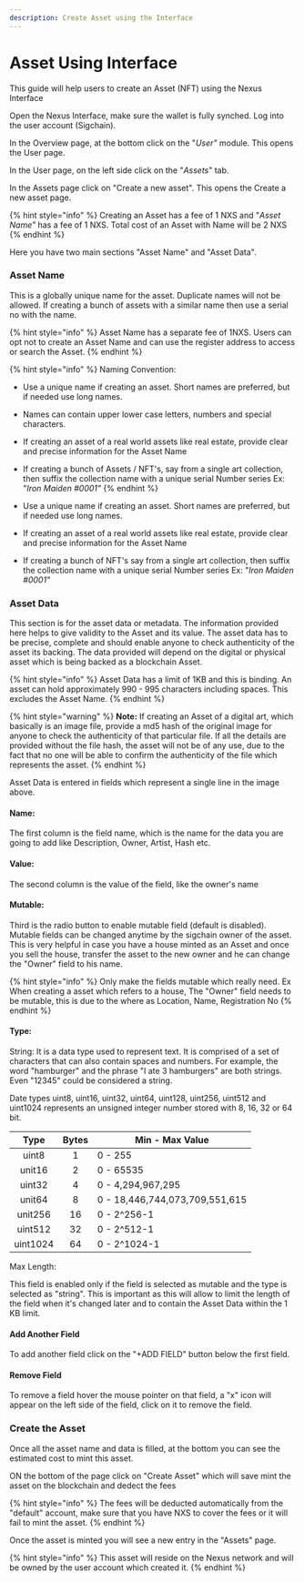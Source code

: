 ```yaml
---
description: Create Asset using the Interface
---
```


# Asset Using Interface

This guide will help users to create an Asset (NFT) using the Nexus Interface

Open the Nexus Interface, make sure the wallet is fully synched. Log into the user account (Sigchain).

In the Overview page, at the bottom click on the "_User"_ module. This opens the User page.

&#x20;In the User page, on the left side click on the "_Assets_" tab.

In the Assets page click on "Create a new asset". This opens the Create a new asset page.

{% hint style="info" %}
Creating an Asset has a fee of 1 NXS and "_Asset Name"_ has a fee of 1 NXS. Total cost of an Asset with Name will be 2 NXS
{% endhint %}

Here you have two main sections "Asset Name" and "Asset Data".

### Asset Name

This is a globally unique name for the asset. Duplicate names will not be allowed. If creating a bunch of  assets with a similar name then use a serial no with the name.&#x20;

{% hint style="info" %}
Asset Name has a separate fee of 1NXS. Users can opt not to create an Asset Name and can use the register address to access or search the Asset.
{% endhint %}

{% hint style="info" %}
Naming Convention:

* Use a unique name if creating an asset. Short names are preferred, but if needed use long names.
* Names can contain upper lower case letters, numbers and special characters.
* If creating an asset of a real world assets like real estate, provide clear and precise information for the Asset Name&#x20;
* If creating a bunch of Assets / NFT's, say from a single art collection, then suffix the collection name with a unique serial Number series Ex: "_Iron Maiden #0001"_
{% endhint %}

* Use a unique name if creating an asset. Short names are preferred, but if needed use long names.
* If creating an asset of a real world assets like real estate, provide clear and precise information for the Asset Name&#x20;
* If creating a bunch of NFT's say from a single art collection, then suffix the collection name with a unique serial Number series Ex: "_Iron Maiden #0001"_

### Asset Data

This section is for the asset data or metadata. The information provided here helps to give validity to the Asset and its value. The asset data has to be precise, complete and should enable anyone to check authenticity of the asset its backing. The data provided will depend on the digital or physical asset which is being backed as a blockchain Asset. &#x20;

{% hint style="info" %}
Asset Data has a limit of 1KB and this is binding. An asset can hold approximately 990 - 995 characters including spaces. This excludes the Asset Name.
{% endhint %}

{% hint style="warning" %}
**Note:** If creating an Asset of a digital art, which basically is an image file, provide a md5 hash of the original image for anyone to check the authenticity of that particular file. If all the details are provided without the file hash, the asset will not be of any use, due to the fact that no one will be able to confirm the authenticity of the file which represents the asset.&#x20;
{% endhint %}

Asset Data is entered in fields which represent a single line in the image above.&#x20;

#### Name:&#x20;

The first column is the field name, which is the name for the data you are going to add like Description, Owner, Artist, Hash etc.

#### Value:&#x20;

The second column is the value of the field, like the owner's name

#### Mutable:

Third is the radio button to enable mutable field (default is disabled). Mutable fields can be changed anytime by the sigchain owner of the asset. This is very helpful in case you have a house minted as an Asset and once you sell the house, transfer the asset to the new owner and he can change the "Owner" field to his name.

{% hint style="info" %}
Only make the fields mutable which really need. Ex When creating a asset which refers to a house, The "Owner" field needs to be mutable, this is due to the  where as Location, Name, Registration No&#x20;
{% endhint %}

#### Type:

String: It is a data type used to represent text. It is comprised of a set of characters that can also contain spaces and numbers. For example, the word "hamburger" and the phrase "I ate 3 hamburgers" are both strings. Even "12345" could be considered a string.&#x20;

Date types uint8, uint16, uint32, uint64, uint128, uint256, uint512 and uint1024 represents an unsigned integer number stored with 8, 16, 32 or 64 bit.&#x20;

|   Type   | Bytes | Min - Max Value                |
| :------: | :---: | ------------------------------ |
|   uint8  |   1   | 0 - 255                        |
|  unit16  |   2   | 0 - 65535                      |
|  uint32  |   4   | 0 - 4,294,967,295              |
|  unit64  |   8   | 0 - 18,446,744,073,709,551,615 |
|  unit256 |   16  | 0 - 2^256-1                    |
|  uint512 |   32  | 0 - 2^512-1                    |
| uint1024 |   64  | 0 - 2^1024-1                   |

Max Length:

This field is enabled only if the field is selected as mutable and the type is selected as "string". This is important as this will allow to limit the length of the field when it's changed later and to contain the Asset Data within the 1 KB limit.

#### Add Another Field

To add another field click on the "+ADD FIELD" button below the first field.

#### Remove Field

To remove a field hover the mouse pointer on that field, a "x" icon will appear on the left side of the field, click on it to remove the field.

### Create the Asset

Once all the asset name and data is filled, at the bottom you can see the estimated cost to mint this asset.

ON the bottom of the page click on "Create Asset" which will save mint the asset on the blockchain and dedect the fees

{% hint style="info" %}
The fees will be deducted automatically from the "default" account, make sure that you have NXS to cover the fees or it will fail to mint the asset.&#x20;
{% endhint %}

Once the asset is minted you will see a new entry in the "Assets" page.

{% hint style="info" %}
This asset will reside on the Nexus network and will be owned by the user account which created it.
{% endhint %}
